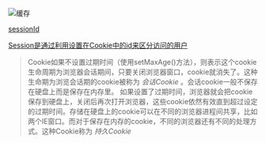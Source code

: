 ![缓存](https://github.com/TUARAN/pic/blob/master/common/缓存.png)

[sessionId](http://www.cnblogs.com/japanbbq/archive/2011/09/01/2161650.html)

[Session是通过利用设置在Cookie中的id来区分访问的用户](https://blog.csdn.net/s_clifftop/article/details/72854085)

>Cookie如果不设置过期时间（使用setMaxAge()方法），则表示这个cookie生命周期为浏览器会话期间，只要关闭浏览器窗口，cookie就消失了。这种生命期为浏览会话期的cookie被称为   *会话Cookie*  。会话cookie一般不保存在硬盘上而是保存在内存里。 
如果设置了过期时间，浏览器就会把cookie保存到硬盘上，关闭后再次打开浏览器，这些cookie依然有效直到超过设定的过期时间。存储在硬盘上的cookie可以在不同的浏览器进程间共享，比如两个IE窗口。而对于保存在内存的cookie，不同的浏览器还有不同的处理方式。这种Cookie称为  *持久Cookie*
